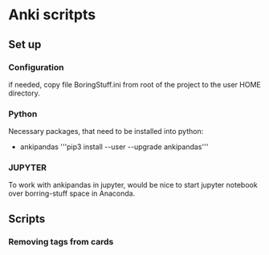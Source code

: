 # Anki scritpts

## Set up
### Configuration
if needed, copy file BoringStuff.ini from root of the project to the user HOME directory.

### Python 
Necessary packages, that need to be installed into python:
- ankipandas   '''pip3 install --user --upgrade ankipandas''' 

### JUPYTER
To work with ankipandas in jupyter, would be nice to start jupyter notebook over borring-stuff space in Anaconda. 

## Scripts
### Removing tags from cards